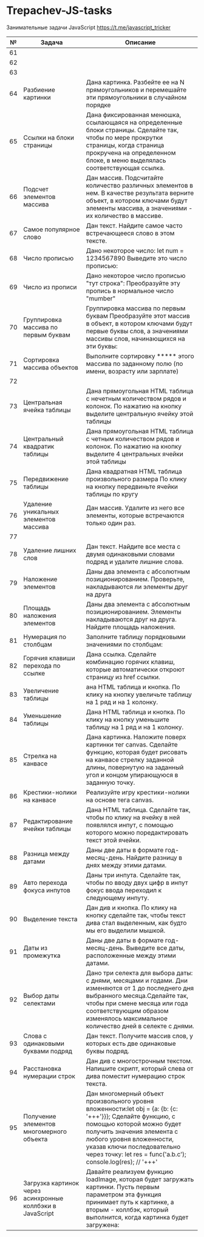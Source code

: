 # Trepachev-JS-tasks

Занимательные задачи JavaScript
https://t.me/javascript_tricker


| №  | Задача                       | Описание                                                                                                                                                                                           |
|----|------------------------------|----------------------------------------------------------------------------------------------------------------------------------------------------------------------------------------------------|
| 61 ||
| 62 ||
| 63 ||
| 64 |Разбиение картинки|Дана картинка. Разбейте ее на N прямоугольников и перемешайте эти прямоугольники в случайном порядке
| 65 |Ссылки на блоки страницы| Дана фиксированная менюшка, ссылающаяся на определенные блоки страницы. Сделайте так, чтобы по мере прокрутки страницы, когда страница прокручена на определенном блоке, в меню выделялась соответствующая ссылка.
| 66 |Подсчет элементов массива|Дан массив. Подсчитайте количество различных элементов в нем. В качестве результата верните объект, в котором ключами будут элементы массива, а значениями - их количество в массиве.
| 67 |Самое популярное слово|Дан текст. Найдите самое часто встречающееся слово в этом тексте.
| 68 |Число прописью|Дано некоторое число: let num = 1234567890 Выведите это число прописью:
| 69 |Число из прописи| Дано некоторое число прописью "тут строка": Преобразуйте эту пропись в нормальное число "mumber"
| 70 |Группировка массива по первым буквам|Группировка массива по первым буквам Преобразуйте этот массив в объект, в котором ключами будут первые буквы слов, а значениями массивы слов, начинающихся на эти буквы:
| 71 |Сортировка массива объектов| Выполните сортировку ***** этого массива по заданному полю (по имени, возрасту или зарплате)
| 72 ||
| 73 |Центральная ячейка таблицы|Дана прямоугольная HTML таблица с нечетным количеством рядов и колонок. По нажатию на кнопку выделите центральную ячейку этой таблицы
| 74 |Центральный квадратик таблицы|Дана прямоугольная HTML таблица с четным количеством рядов и колонок. По нажатию на кнопку выделите 4 центральных ячейки этой таблицы
| 75 |Передвижение таблицы|Дана квадратная HTML таблица произвольного размера По клику на кнопку передвиньте ячейки таблицы по кругу
| 76 |Удаление уникальных элементов массива|Дан массив. Удалите из него все элементы, которые встречаются только один раз.
| 77 ||
| 78 |Удаление лишних слов|Дан текст. Найдите все места с двумя одинаковыми словами подряд и удалите лишние слова.
| 79 |Наложение элементов|Даны два элемента с абсолютным позиционированием. Проверьте, накладываются ли элементы друг на друга
| 80 |Площадь наложения элементов|Даны два элемента с абсолютным позиционированием. Элементы накладываются друг на друга. Найдите площадь наложения.
| 81 |Нумерация по столбцам|Заполните таблицу порядковыми значениями по столбцам:
| 82 |Горячия клавиши перехода по ссылке| Дана ссылка. Сделайте комбинацию горячих клавиш, которые автоматически откроют страницу из href ссылки.
| 83 |Увеличение таблицы|ана HTML таблица и кнопка. По клику на кнопку увеличьте таблицу на 1 ряд и на 1 колонку.
| 84 |Уменьшение таблицы|Дана HTML таблица и кнопка. По клику на кнопку уменьшите таблицу на 1 ряд и на 1 колонку.
| 85 |Стрелка на канвасе| Дана картинка. Наложите поверх картинки тег canvas. Сделайте функцию, которая будет рисовать на канвасе стрелку заданной длины, повернутую на заданный угол и концом упирающуюся в заданную точку. |
| 86 |Крестики-нолики на канвасе| Реализуйте игру крестики-нолики на основе тега canvas.                                                                                                                                             
| 87 |Редактирование ячейки таблицы| Дана HTML таблица. Сделайте так, чтобы по клику на ячейку в ней появлялся инпут, с помощью которого можно поредактировать текст этой ячейки.
| 88 | Разница между датами                             |Даны две даты в формате год-месяц-день. Найдите разницу в днях между этими датами.
| 89 | Авто перехода фокуса инпутов |     Даны три инпута. Сделайте так, чтобы по вводу двух цифр в инпут фокус ввода переходил к следующему инпуту.                                                                                                                   |
| 90 | Выделение текста             | Дан див и кнопка. По клику на кнопку сделайте так, чтобы текст дива стал выделенным, как будто мы его выделили мышкой. |
| 91 |Даты из промежутка|Даны две даты в формате год-месяц-день. Выведите все даты, расположенные между этими датами.
|92  |Выбор даты селектами|Дано три селекта для выбора даты: с днями, месяцами и годами. Дни изменяются от 1 до последнего дня выбранного месяца.Сделайте так, чтобы при смене месяца или года соответствующим образом изменялось максимальное количество дней в селекте с днями.
|93  |Слова с одинаковыми буквами подряд|Дан текст. Получите массив слов, у которых есть две одинаковые буквы подряд.
|94|Расстановка нумерации строк|Дан див с многострочным текстом. Напишите скрипт, который слева от дива поместит нумерацию строк текста.
|95|Получение элементов многомерного объекта|Дан многомерный объект произвольного уровня вложенности:let obj = {a: {b: {c: '+++'}}};  Сделайте функцию, с помощью которой можно будет получить значения элемента с любого уровня вложенности, указав ключи последовательно через точку: let res = func('a.b.c'); console.log(res); // '+++'
|96|Загрузка картинок через асинхронные коллбэки в JavaScript|Давайте реализуем функцию loadImage, которая будет загружать картинки. Пусть первым параметром эта функция принимает путь к картинке, а вторым - коллбэк, который выполнится, когда картинка будет загружена: |